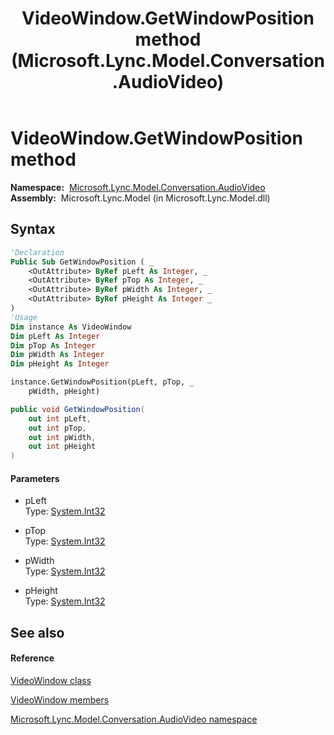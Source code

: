 ﻿---
title: VideoWindow.GetWindowPosition method  (Microsoft.Lync.Model.Conversation.AudioVideo)
TOCTitle: 'GetWindowPosition method '
ms:assetid: M:Microsoft.Lync.Model.Conversation.AudioVideo.VideoWindow.GetWindowPosition(System.Int32@,System.Int32@,System.Int32@,System.Int32@)_DI_3_UC_OCS14MrefLyncWPF
ms:mtpsurl: https://msdn.microsoft.com/en-us/library/microsoft.lync.model.conversation.audiovideo.videowindow.getwindowposition(v=office.15)
ms:contentKeyID: 48591237
ms.date: 07/28/2014
mtps_version: v=office.15
f1_keywords:
- Microsoft.Lync.Model.Conversation.AudioVideo.VideoWindow.GetWindowPosition
dev_langs:
- CSharp
- JScript
- VB
- other
---

# VideoWindow.GetWindowPosition method

**Namespace:**  [Microsoft.Lync.Model.Conversation.AudioVideo](microsoft-lync-model-conversation-audiovideo-namespace_2.md)  
**Assembly:**  Microsoft.Lync.Model (in Microsoft.Lync.Model.dll)

## Syntax

``` vb
'Declaration
Public Sub GetWindowPosition ( _
    <OutAttribute> ByRef pLeft As Integer, _
    <OutAttribute> ByRef pTop As Integer, _
    <OutAttribute> ByRef pWidth As Integer, _
    <OutAttribute> ByRef pHeight As Integer _
)
'Usage
Dim instance As VideoWindow
Dim pLeft As Integer
Dim pTop As Integer
Dim pWidth As Integer
Dim pHeight As Integer

instance.GetWindowPosition(pLeft, pTop, _
    pWidth, pHeight)
```

``` csharp
public void GetWindowPosition(
    out int pLeft,
    out int pTop,
    out int pWidth,
    out int pHeight
)
```

#### Parameters

  - pLeft  
    Type: [System.Int32](http://msdn2.microsoft.com/en-us/library/td2s409d)  

<!-- end list -->

  - pTop  
    Type: [System.Int32](http://msdn2.microsoft.com/en-us/library/td2s409d)  

<!-- end list -->

  - pWidth  
    Type: [System.Int32](http://msdn2.microsoft.com/en-us/library/td2s409d)  

<!-- end list -->

  - pHeight  
    Type: [System.Int32](http://msdn2.microsoft.com/en-us/library/td2s409d)  

## See also

#### Reference

[VideoWindow class](videowindow-class-microsoft-lync-model-conversation-audiovideo_2.md)

[VideoWindow members](videowindow-members-microsoft-lync-model-conversation-audiovideo_2.md)

[Microsoft.Lync.Model.Conversation.AudioVideo namespace](microsoft-lync-model-conversation-audiovideo-namespace_2.md)

